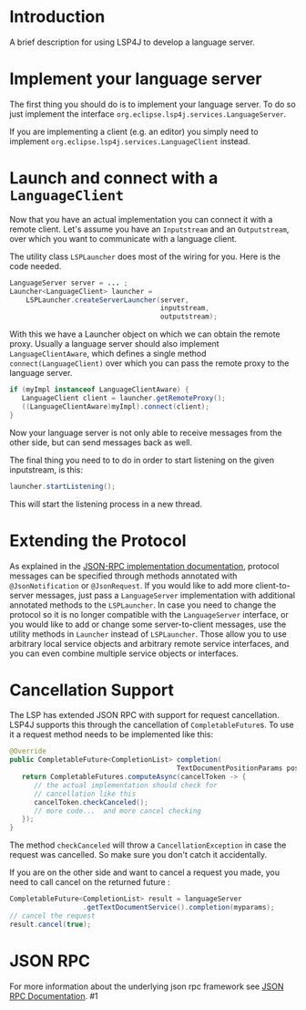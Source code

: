 # Introduction

A brief description for using LSP4J to develop a language server.

# Implement your language server

The first thing you should do is to implement your language server. To do so just implement the interface `org.eclipse.lsp4j.services.LanguageServer`.

If you are implementing a client (e.g. an editor) you simply need to implement `org.eclipse.lsp4j.services.LanguageClient` instead.

# Launch and connect with a `LanguageClient`

Now that you have an actual implementation you can connect it with a remote client. Let's assume you have an `Inputstream` and an `Outputstream`, over which you want to communicate with a language client.

The utility class `LSPLauncher` does most of the wiring for you. Here is the code needed.

``` java
LanguageServer server = ... ;
Launcher<LanguageClient> launcher = 
    LSPLauncher.createServerLauncher(server,
                                     inputstream, 
                                     outputstream);
```

With this we have a Launcher object on which we can obtain the remote proxy. Usually a language server should also implement `LanguageClientAware`, which defines a single method `connect(LanguageClient)` over which you can pass the remote proxy to the language server.

``` java
if (myImpl instanceof LanguageClientAware) {
   LanguageClient client = launcher.getRemoteProxy();
   ((LanguageClientAware)myImpl).connect(client);
}
```

Now your language server is not only able to receive messages from the other side, but can send messages back as well.

The final thing you need to to do in order to start listening on the given inputstream, is this:

``` java
launcher.startListening();
```

This will start the listening process in a new thread.

# Extending the Protocol

As explained in the [JSON-RPC implementation documentation](jsonrpc.md#service-objects), protocol messages can be specified through methods annotated with `@JsonNotification` or `@JsonRequest`. If you would like to add more client-to-server messages, just pass a `LanguageServer` implementation with additional annotated methods to the `LSPLauncher`. In case you need to change the protocol so it is no longer compatible with the `LanguageServer` interface, or you would like to add or change some server-to-client messages, use the utility methods in `Launcher` instead of `LSPLauncher`. Those allow you to use arbitrary local service objects and arbitrary remote service interfaces, and you can even combine multiple service objects or interfaces.

# Cancellation Support

The LSP has extended JSON RPC with support for request cancellation. LSP4J supports this through the cancellation of `CompletableFuture`s. To use it a request method needs to be implemented like this:

``` java
@Override
public CompletableFuture<CompletionList> completion(
                                         TextDocumentPositionParams position) {
   return CompletableFutures.computeAsync(cancelToken -> {
      // the actual implementation should check for 
      // cancellation like this
      cancelToken.checkCanceled();
      // more code...  and more cancel checking
   });
}
```
The method `checkCanceled` will throw a `CancellationException` in case the request was cancelled. So make sure you don't catch it accidentally.

If you are on the other side and want to cancel a request you made, you need to call cancel on the returned future :

``` java
CompletableFuture<CompletionList> result = languageServer
                  .getTextDocumentService().completion(myparams);
// cancel the request
result.cancel(true);
```

# JSON RPC

For more information about the underlying json rpc framework see [JSON RPC Documentation](jsonrpc.md).
#1

